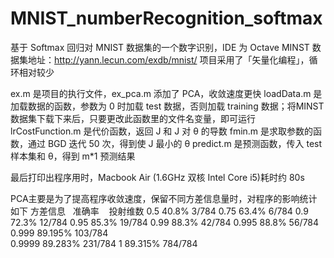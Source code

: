 # MNIST_numberRecognition_softmax
基于 Softmax 回归对 MNIST 数据集的一个数字识别，IDE 为 Octave
MINST 数据集地址：http://yann.lecun.com/exdb/mnist/
项目采用了「矢量化编程」，循环相对较少

ex.m 是项目的执行文件，ex_pca.m 添加了 PCA，收敛速度更快
loadData.m 是加载数据的函数，参数为 0 时加载 test 数据，否则加载 training 数据；将MINST 数据集下载下来后，只要更改此函数里的文件名变量，即可运行
lrCostFunction.m 是代价函数，返回 J 和 J 对 θ 的导数
fmin.m 是求取参数的函数，通过 BGD 迭代 50 次，得到使 J 最小的 θ
predict.m 是预测函数，传入 test 样本集和 θ，得到 m*1 预测结果

最后打印出程序用时，Macbook Air (1.6GHz 双核 Intel Core i5)耗时约 80s

PCA主要是为了提高程序收敛速度，保留不同方差信息量时，对程序的影响统计如下
方差信息   准确率    投射维数
0.5 			40.8%		  3/784
0.75  		63.4%		  6/784
0.9			  72.3%	  	12/784
0.95		  85.3%	  	19/784
0.99		  88.3%		  42/784
0.995		  88.8%	  	56/784	
0.999		  89.195%	  103/784	
0.9999	  89.283%	  231/784
1         89.315%   784/784
